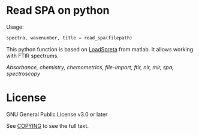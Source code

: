 # Read SPA on python

Usage:
```python
spectra, wavenumber, title = read_spa(filepath)
```

This python function is based on [LoadSpreta](https://la.mathworks.com/matlabcentral/fileexchange/57904-loadspectra) from matlab. It allows working with FTIR spectrums.

*Absorbance, chemistry, chemometrics, file-import, ftir, nir, mir, spa, spectroscopy*

# License
GNU General Public License v3.0 or later

See [COPYING](COPYING) to see the full text.
